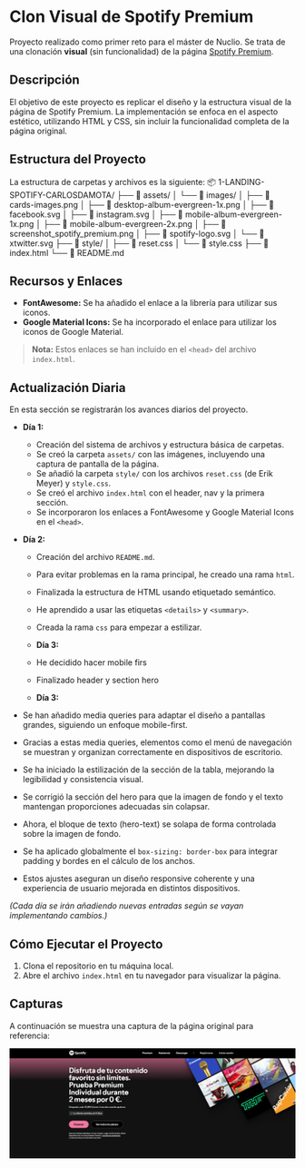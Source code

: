 # Clon Visual de Spotify Premium

Proyecto realizado como primer reto para el máster de Nuclio. Se trata de una clonación **visual** (sin funcionalidad) de la página [Spotify Premium](https://www.spotify.com/es/premium/).

## Descripción

El objetivo de este proyecto es replicar el diseño y la estructura visual de la página de Spotify Premium. La implementación se enfoca en el aspecto estético, utilizando HTML y CSS, sin incluir la funcionalidad completa de la página original.

## Estructura del Proyecto

La estructura de carpetas y archivos es la siguiente:
📦 1-LANDING-SPOTIFY-CARLOSDAMOTA/
├── 📂 assets/
│   └── 📂 images/
│       ├── 📄 cards-images.png
│       ├── 📄 desktop-album-evergreen-1x.png
│       ├── 📄 facebook.svg
│       ├── 📄 instagram.svg
│       ├── 📄 mobile-album-evergreen-1x.png
│       ├── 📄 mobile-album-evergreen-2x.png
│       ├── 📄 screenshot_spotify_premium.png
│       ├── 📄 spotify-logo.svg
│       └── 📄 xtwitter.svg
├── 📂 style/
│   ├── 📄 reset.css
│   └── 📄 style.css
├── 📄 index.html
└── 📄 README.md


## Recursos y Enlaces

- **FontAwesome:** Se ha añadido el enlace a la librería para utilizar sus iconos.
- **Google Material Icons:** Se ha incorporado el enlace para utilizar los iconos de Google Material.

> **Nota:** Estos enlaces se han incluido en el `<head>` del archivo `index.html`.

## Actualización Diaria

En esta sección se registrarán los avances diarios del proyecto.

- **Día 1:**  
  - Creación del sistema de archivos y estructura básica de carpetas.
  - Se creó la carpeta `assets/` con las imágenes, incluyendo una captura de pantalla de la página.
  - Se añadió la carpeta `style/` con los archivos `reset.css` (de Erik Meyer) y `style.css`.
  - Se creó el archivo `index.html` con el header, nav y la primera sección.
  - Se incorporaron los enlaces a FontAwesome y Google Material Icons en el `<head>`.

- **Día 2:**
  - Creación del archivo `README.md`.
  - Para evitar problemas en la rama principal, he creado una rama `html`.
  - Finalizada la estructura de HTML usando etiquetado semántico.
  - He aprendido a usar las etiquetas `<details>` y `<summary>`.
  - Creada la rama `css` para empezar a estilizar.

  - **Día 3:**
  - He decidido hacer mobile firs
  - Finalizado header y section hero
  
  - **Día 3:**
- Se han añadido media queries para adaptar el diseño a pantallas grandes, siguiendo un enfoque mobile-first.  
- Gracias a estas media queries, elementos como el menú de navegación se muestran y organizan correctamente en dispositivos de escritorio.  
- Se ha iniciado la estilización de la sección de la tabla, mejorando la legibilidad y consistencia visual.  
- Se corrigió la sección del hero para que la imagen de fondo y el texto mantengan proporciones adecuadas sin colapsar.  
- Ahora, el bloque de texto (hero-text) se solapa de forma controlada sobre la imagen de fondo.  
- Se ha aplicado globalmente el `box-sizing: border-box` para integrar padding y bordes en el cálculo de los anchos.  
- Estos ajustes aseguran un diseño responsive coherente y una experiencia de usuario mejorada en distintos dispositivos.  

*(Cada día se irán añadiendo nuevas entradas según se vayan implementando cambios.)*

## Cómo Ejecutar el Proyecto

1. Clona el repositorio en tu máquina local.
2. Abre el archivo `index.html` en tu navegador para visualizar la página.


## Capturas

A continuación se muestra una captura de la página original para referencia:

![Captura de la página Spotify Premium](./assets/images/screenshot_spotify_premium.png)